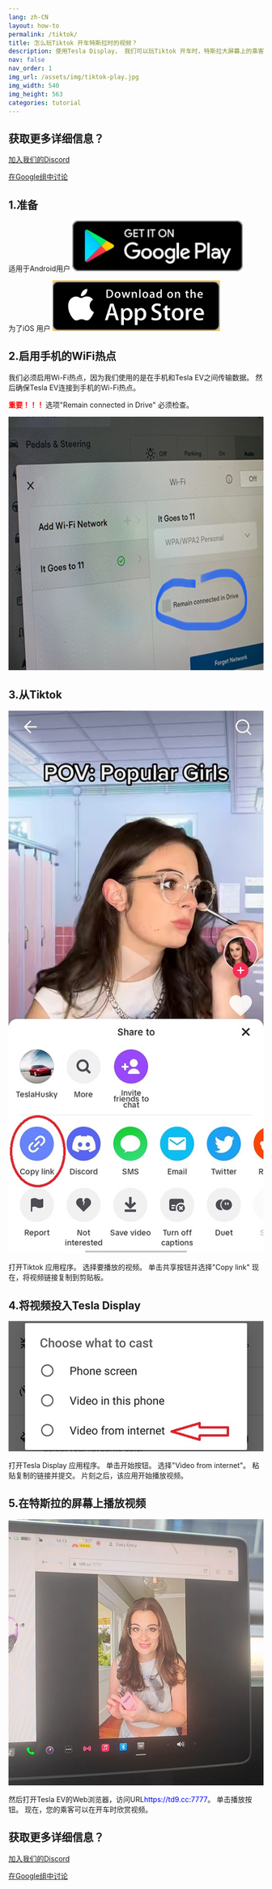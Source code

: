 ```yaml
---
lang: zh-CN
layout: how-to
permalink: /tiktok/
title: 怎么玩Tiktok 开车特斯拉时的视频？
description: 使用Tesla Display， 我们可以玩Tiktok 开车时，特斯拉大屏幕上的乘客的视频。
nav: false
nav_order: 1
img_url: /assets/img/tiktok-play.jpg
img_width: 540
img_height: 563
categories: tutorial
---
```

<!-- _pages/tiktok.md -->

## 获取更多详细信息？
<p> <a href ="https://discord.gg/Tvbs9uWcN9" 目标="_blank">加入我们的Discord</a> </p>
<p> <a href ="https://groups.google.com/g/tesla-display" 目标="_blank">在Google组中讨论</a> </p>

## 1.准备
适用于Android用户
<a id ="googleplay" href ="https://play.google.com/store/apps/details?id=io.github.blackpill.tesladisplay&referrer=utm_source%3Dgithub%26utm_medium%3Dorganic">
<img src="/assets/img/google-play-badge.svg" height="100px">
</a>

为了iOS 用户
<a id ="appstore" href ="https://apps.apple.com/app/tesdisplay-screen-mirror/id6469987744">
<img src="/assets/img/app-store-badge.png" height="100px">
</a>

## 2.启用手机的WiFi热点
<p>我们必须启用Wi-Fi热点，因为我们使用的是在手机和Tesla EV之间传输数据。
然后确保Tesla EV连接到手机的Wi-Fi热点。</p>
<p><span style="color: red"> <b>重要！！！ </b></span> 选项"Remain connected in Drive" 必须检查。</p>
<img src="/assets/img/wifi-connected.jpg" height="500px"></a>

## 3.从Tiktok
<p style="text-align: center;">
<img src="/assets/img/tiktok-share.jpg" alt="The screenshot of copying Tiktok video link" width="540px">
</p>
打开Tiktok 应用程序。
选择要播放的视频。
单击共享按钮并选择"Copy link"
现在，将视频链接复制到剪贴板。

## 4.将视频投入Tesla Display
<p style="text-align: center;">
<img src="/assets/img/video-internet.jpg" alt="Cast Tiktok video in Tesla Display app" width="540px">
</p>
打开Tesla Display 应用程序。
单击开始按钮。
选择"Video from internet"。
粘贴复制的链接并提交。
片刻之后，该应用开始播放视频。

## 5.在特斯拉的屏幕上播放视频
<p style="text-align: center;">
<img src="/assets/img/tiktok-play.jpg" alt="Playing Tiktok video while driving Tesla" width="540px">
</p>
然后打开Tesla EV的Web浏览器，访问URL<span style="color:blue">https://td9.cc:7777</span>。
单击播放按钮。
现在，您的乘客可以在开车时欣赏视频。

## 获取更多详细信息？
<p> <a href ="https://discord.gg/Tvbs9uWcN9" 目标="_blank">加入我们的Discord</a> </p>
<p> <a href ="https://groups.google.com/g/tesla-display" 目标="_blank">在Google组中讨论</a> </p>



